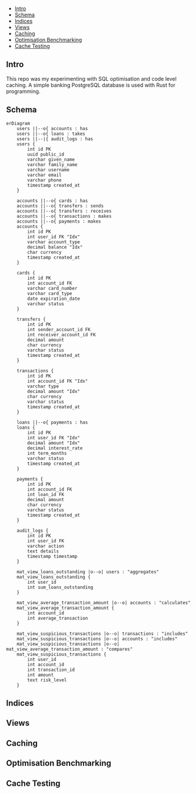- [Intro](#intro)
- [Schema](#schema)
- [Indices](#indices)
- [Views](#views)
- [Caching](#caching)
- [Optimisation Benchmarking](#optimisation-benchmarking)
- [Cache Testing](#cache-testing)

## Intro
This repo was my experimenting with SQL optimisation and code level caching.
A simple banking PostgreSQL database is used with Rust for programming.

## Schema
```mermaid
erDiagram
    users ||--o{ accounts : has
    users ||--o{ loans : takes
    users ||--|{ audit_logs : has
    users {
        int id PK
        uuid public_id
        varchar given_name
        varchar family_name
        varchar username
        varchar email
        varchar phone
        timestamp created_at
    }

    accounts ||--o{ cards : has
    accounts ||--o{ transfers : sends
    accounts ||--o{ transfers : receives
    accounts ||--o{ transactions : makes
    accounts ||--o{ payments : makes
    accounts {
        int id PK
        int user_id FK "Idx"
        varchar account_type
        decimal balance "Idx"
        char currency
        timestamp created_at
    }

    cards {
        int id PK
        int account_id FK
        varchar card_number
        varchar card_type
        date expiration_date
        varchar status
    }

    transfers {
        int id PK
        int sender_account_id FK
        int receiver_account_id FK
        decimal amount
        char currency
        varchar status
        timestamp created_at
    }

    transactions {
        int id PK
        int account_id FK "Idx"
        varchar type
        decimal amount "Idx"
        char currency
        varchar status
        timestamp created_at
    }

    loans ||--o{ payments : has
    loans {
        int id PK
        int user_id FK "Idx"
        decimal amount "Idx"
        decimal interest_rate
        int term_months
        varchar status
        timestamp created_at
    }

    payments {
        int id PK
        int account_id FK
        int loan_id FK
        decimal amount
        char currency
        varchar status
        timestamp created_at
    }

    audit_logs {
        int id PK
        int user_id FK
        varchar action
        text details
        timestamp timestamp
    }
    
    mat_view_loans_outstanding |o--o| users : "aggregates"
    mat_view_loans_outstanding {
        int user_id
        int sum_loans_outstanding
    }

    mat_view_average_transaction_amount |o--o| accounts : "calculates"
    mat_view_average_transaction_amount {
        int account_id
        int average_transaction
    }

    mat_view_suspicious_transactions |o--o| transactions : "includes"
    mat_view_suspicious_transactions |o--o| accounts : "includes"
    mat_view_suspicious_transactions |o--o| mat_view_average_transaction_amount : "compares"
    mat_view_suspicious_transactions {
        int user_id
        int account_id
        int transaction_id
        int amount
        text risk_level
    }
```
## Indices
## Views
## Caching
## Optimisation Benchmarking
## Cache Testing
